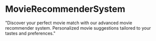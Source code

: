 # MovieRecommenderSystem
"Discover your perfect movie match with our advanced movie recommender system. Personalized movie suggestions tailored to your tastes and preferences."
